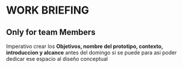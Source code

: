 # WORK BRIEFING
## Only for team Members

Imperativo crear los **Objetivos, nombre del prototipo, contexto, introduccion y alcance** antes del domingo si se puede para asi poder dedicar ese espacio al diseño conceptual
